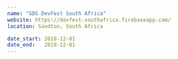 ```yaml
---
name: "GDG DevFest South Africa"
website: https://devfest-southafrica.firebaseapp.com/
location: Sandton, South Africa

date_start: 2018-12-01
date_end:   2018-12-01
---
```

